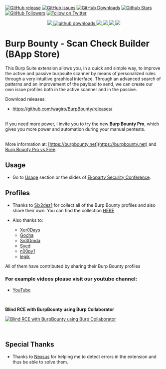 
[![GitHub release](https://img.shields.io/github/release/wagiro/BurpBounty.svg)](https://github.com/wagiro/BurpBounty/releases) 
[![GitHub issues](https://img.shields.io/github/issues/wagiro/BurpBounty.svg)](https://github.com/wagiro/BurpBounty/issues) 
[![GitHub Downloads](https://img.shields.io/github/downloads/wagiro/BurpBounty/total.svg)]() 
[![Github Stars](https://img.shields.io/github/stars/wagiro/BurpBounty.svg?style=social&label=Stars)](https://github.com/wagiro/BurpBounty/) 
[![GitHub Followers](https://img.shields.io/github/followers/wagiro.svg?style=social&label=Follow)](https://github.com/wagiro/BurpBounty/)
[![Follow on Twitter](https://img.shields.io/twitter/follow/burpbounty.svg?style=social&label=Follow)](https://twitter.com/intent/follow?screen_name=burpbounty)

<p align="center">
  <a href="https://github.com/epi052/feroxbuster/actions?query=workflow%3A%22CI+Pipeline%22">
    <img src="https://img.shields.io/github/workflow/status/epi052/feroxbuster/CI%20Pipeline/master?logo=github">
  </a>

  <a href="https://github.com/epi052/feroxbuster/releases">
    <img src="https://img.shields.io/github/downloads/epi052/feroxbuster/total?label=downloads&logo=github&color=inactive" alt="github downloads">
  </a>

  <a href="https://github.com/epi052/feroxbuster/commits/master">
    <img src="https://img.shields.io/github/last-commit/epi052/feroxbuster?logo=github">
  </a>

  <a href="https://crates.io/crates/feroxbuster">
    <img src="https://img.shields.io/crates/v/feroxbuster?color=blue&label=version&logo=rust">
  </a>
 
  <a href="https://crates.io/crates/feroxbuster">
    <img src="https://img.shields.io/crates/d/feroxbuster?label=downloads&logo=rust&color=inactive">
  </a>

  <a href="https://codecov.io/gh/epi052/feroxbuster">
    <img src="https://codecov.io/gh/epi052/feroxbuster/branch/master/graph/badge.svg" />
  </a>
</p>



# Burp Bounty - Scan Check Builder (BApp Store)

This Burp Suite extension allows you, in a quick and simple way, to improve the active and passive burpsuite scanner by means of personalized rules through a very intuitive graphical interface. Through an advanced search of patterns and an improvement of the payload to send, we can create our own issue profiles both in the active scanner and in the passive.<br/>

Download releases:

* https://github.com/wagiro/BurpBounty/releases/



<br/>If you need more power, I invite you to try the new <b>Burp Bounty Pro</b>, which gives you more power and automation during your manual pentests.

<br/>More information at: [https://burpbounty.net](https://burpbounty.net) and [Burp Bounty Pro vs Free](https://burpbounty.net/burp-bounty-pro-vs-free/). 


## Usage

* Go to [Usage](https://github.com/wagiro/BurpBounty/wiki/usage) section or the slides of [Ekoparty Security Conference](https://burpbounty.net/burp-bounty-ekoparty-2020/).

## Profiles

* Thanks to [Six2dez1](https://github.com/six2dez) for collect all of the Burp Bounty profiles and also share their own. You can find the collection [HERE](https://github.com/wagiro/BurpBounty/tree/master/profiles/)

* Also thanks to: 

	- [Xer0Days](https://twitter.com/Xer0Days)
	- [Gocha](https://twitter.com/GochaOqradze)
	- [Sy3Omda](https://twitter.com/Sy3Omda) 
	- [Syed](https://twitter.com/syed__umar) 
	- [n00py1](https://twitter.com/n00py1)
	- [legik](https://github.com/legik)

All of them have contributed by sharing their Burp Bounty profiles


### For example videos please visit our youtube channel:

* [YouTube](https://www.youtube.com/channel/UCSq4R2o9_nGIMHWZ4H98GkQ/videos)


<br/>

**Blind RCE with BurpBounty using Burp Collaborator<br/>**

[![Blind RCE with BurpBounty using Burp Collaborator](https://img.youtube.com/vi/kcyUueb56aM/0.jpg)](https://www.youtube.com/watch?v=kcyUueb56aM)


<br/>


## Special Thanks

* Thanks to [Nexsus](https://twitter.com/Nexsus1985) for helping me to detect errors in the extension and thus be able to solve them.

